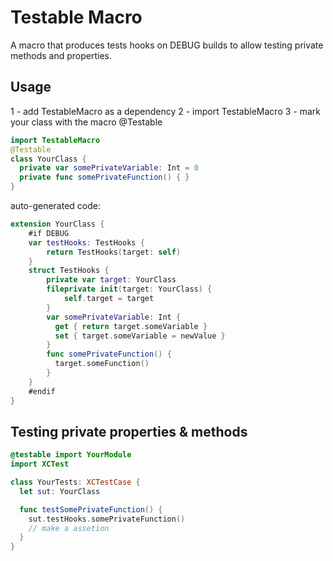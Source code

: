 # Testable Macro

A macro that produces tests hooks on DEBUG builds to allow testing private methods and properties.

## Usage
 1 - add TestableMacro as a dependency
 2 - import TestableMacro
 3 - mark your class with the macro @Testable

```swift
import TestableMacro
@Testable
class YourClass {
  private var somePrivateVariable: Int = 0
  private func somePrivateFunction() { }
}
```

auto-generated code: 
```swift
extension YourClass {
    #if DEBUG
    var testHooks: TestHooks {
        return TestHooks(target: self)
    }
    struct TestHooks {
        private var target: YourClass
        fileprivate init(target: YourClass) {
            self.target = target
        }
        var somePrivateVariable: Int {
          get { return target.someVariable }
          set { target.someVariable = newValue }
        }
        func somePrivateFunction() {
          target.someFunction()
        }
    }
    #endif
}
```
## Testing private properties & methods
```swift
@testable import YourModule
import XCTest

class YourTests: XCTestCase {
  let sut: YourClass

  func testSomePrivateFunction() {
    sut.testHooks.somePrivateFunction()
    // make a assetion
  }
}
```
